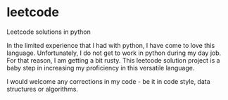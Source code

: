 # leetcode

Leetcode solutions in python

In the limited experience that I had with python, I have come to love this language. Unfortunately, I do not get to work in python during my day job. For that reason, I am getting a bit rusty. This leetcode solution project is a baby step in increasing my proficiency in this versatile language.

I would welcome any corrections in my code - be it in code style, data structures or algorithms.
